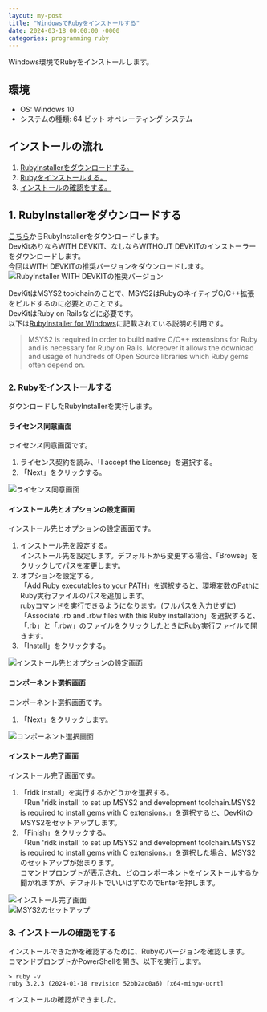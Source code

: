 ```yaml
---
layout: my-post
title: "WindowsでRubyをインストールする"
date: 2024-03-18 00:00:00 -0000
categories: programming ruby
---
```


Windows環境でRubyをインストールします。

## 環境
- OS: Windows 10
- システムの種類: 64 ビット オペレーティング システム

## インストールの流れ
1. [RubyInstallerをダウンロードする。](#1-rubyinstallerをダウンロードする)
2. [Rubyをインストールする。](#2-rubyをインストールする)
3. [インストールの確認をする。](#3-インストールの確認をする)

## 1. RubyInstallerをダウンロードする
[こちら](https://rubyinstaller.org/downloads/)からRubyInstallerをダウンロードします。  
DevKitありならWITH DEVKIT、なしならWITHOUT DEVKITのインストーラーをダウンロードします。  
今回はWITH DEVKITの推奨バージョンをダウンロードします。  
![RubyInstaller WITH DEVKITの推奨バージョン](/assets/images/programming/ruby/2024-03-18-installing-ruby-on-windows/image1.png "RubyInstaller WITH DEVKITの推奨バージョン")

DevKitはMSYS2 toolchainのことで、MSYS2はRubyのネイティブC/C++拡張をビルドするのに必要とのことです。  
DevKitはRuby on Railsなどに必要です。  
以下は[RubyInstaller for Windows](https://rubyinstaller.org/downloads/)に記載されている説明の引用です。
> MSYS2 is required in order to build native C/C++ extensions for Ruby and is necessary for Ruby on Rails. Moreover it allows the download and usage of hundreds of Open Source libraries which Ruby gems often depend on.

### 2. Rubyをインストールする
ダウンロードしたRubyInstallerを実行します。  

#### ライセンス同意画面
ライセンス同意画面です。
1. ライセンス契約を読み、「I accept the License」を選択する。
2. 「Next」をクリックする。

![ライセンス同意画面](/assets/images/programming/ruby/2024-03-18-installing-ruby-on-windows/image2.png "ライセンス同意画面")

#### インストール先とオプションの設定画面
インストール先とオプションの設定画面です。
1. インストール先を設定する。  
インストール先を設定します。デフォルトから変更する場合、「Browse」をクリックしてパスを変更します。
2. オプションを設定する。  
「Add Ruby executables to your PATH」を選択すると、環境変数のPathにRuby実行ファイルのパスを追加します。  
rubyコマンドを実行できるようになります。(フルパスを入力せずに)  
「Associate .rb and .rbw files with this Ruby installation」を選択すると、「.rb」と「.rbw」のファイルをクリックしたときにRuby実行ファイルで開きます。
3. 「Install」をクリックする。

![インストール先とオプションの設定画面](/assets/images/programming/ruby/2024-03-18-installing-ruby-on-windows/image3.png "インストール先とオプションの設定画面")

#### コンポーネント選択画面
コンポーネント選択画面です。
1. 「Next」をクリックします。

![コンポーネント選択画面](/assets/images/programming/ruby/2024-03-18-installing-ruby-on-windows/image4.png "コンポーネント選択画面")

#### インストール完了画面
インストール完了画面です。
1. 「ridk install」を実行するかどうかを選択する。  
「Run 'ridk install' to set up MSYS2 and development toolchain.MSYS2 is required to install gems with C extensions.」を選択すると、DevKitのMSYS2をセットアップします。
2. 「Finish」をクリックする。  
「Run 'ridk install' to set up MSYS2 and development toolchain.MSYS2 is required to install gems with C extensions.」を選択した場合、MSYS2のセットアップが始まります。  
コマンドプロンプトが表示され、どのコンポーネントをインストールするか聞かれますが、デフォルトでいいはずなのでEnterを押します。

![インストール完了画面](/assets/images/programming/ruby/2024-03-18-installing-ruby-on-windows/image5.png "インストール完了画面")  
![MSYS2のセットアップ](/assets/images/programming/ruby/2024-03-18-installing-ruby-on-windows/image6.png "MSYS2のセットアップ")

### 3. インストールの確認をする
インストールできたかを確認するために、Rubyのバージョンを確認します。  
コマンドプロンプトかPowerShellを開き、以下を実行します。
```
> ruby -v
ruby 3.2.3 (2024-01-18 revision 52bb2ac0a6) [x64-mingw-ucrt]
```
インストールの確認ができました。